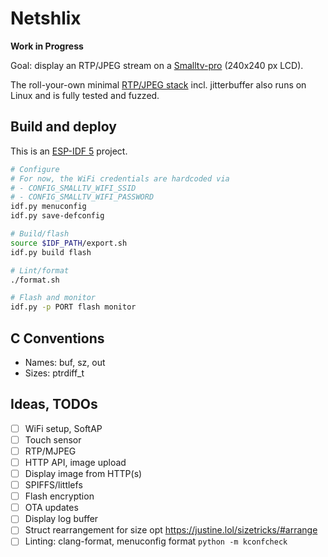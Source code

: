 # Netshlix

**Work in Progress**

Goal: display an RTP/JPEG stream on a [Smalltv-pro](https://github.com/GeekMagicClock/smalltv-pro) (240x240 px LCD).

The roll-your-own minimal [RTP/JPEG stack](components/rtpjpeg) incl. jitterbuffer also runs on Linux and is fully tested and fuzzed.

## Build and deploy

This is an [ESP-IDF 5](https://github.com/espressif/esp-idf) project.

```bash
# Configure
# For now, the WiFi credentials are hardcoded via
# - CONFIG_SMALLTV_WIFI_SSID
# - CONFIG_SMALLTV_WIFI_PASSWORD
idf.py menuconfig
idf.py save-defconfig

# Build/flash
source $IDF_PATH/export.sh
idf.py build flash

# Lint/format
./format.sh

# Flash and monitor
idf.py -p PORT flash monitor
```

## C Conventions

- Names: buf, sz, out
- Sizes: ptrdiff_t

## Ideas, TODOs

- [ ] WiFi setup, SoftAP
- [ ] Touch sensor
- [ ] RTP/MJPEG
- [ ] HTTP API, image upload
- [ ] Display image from HTTP(s)
- [ ] SPIFFS/littlefs
- [ ] Flash encryption
- [ ] OTA updates
- [ ] Display log buffer
- [ ] Struct rearrangement for size opt https://justine.lol/sizetricks/#arrange
- [ ] Linting: clang-format, menuconfig format `python -m kconfcheck`
